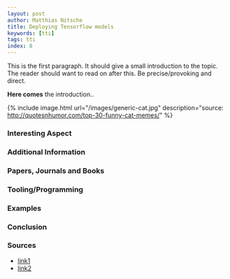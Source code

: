 ```yaml
---
layout: post
author: Matthias Nitsche
title: Deploying Tensorflow models
keywords: [tti]
tags: tti
index: 8
---
```


This is the first paragraph. It should give a small introduction to the topic. The reader should want to read on after this. Be precise/provoking and direct.

<b>Here comes</b> the introduction..

{% include image.html url="/images/generic-cat.jpg" description="source: http://quotesnhumor.com/top-30-funny-cat-memes/" %}

### Interesting Aspect

### Additional Information

### Papers, Journals and Books

### Tooling/Programming

### Examples

### Conclusion

### Sources

- [link1](https://google.com)
- [link2](https://google.com)
